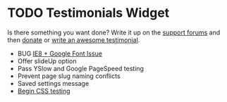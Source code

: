 # TODO Testimonials Widget

Is there something you want done? Write it up on the [support forums](http://wordpress.org/support/plugin/testimonials-widget) and then [donate](http://aihr.us/about-aihrus/donate/) or [write an awesome testimonial](http://aihr.us/about-aihrus/testimonials/add-testimonial/).

* BUG [IE8 + Google Font Issue](http://wordpress.org/support/topic/ie8-google-font-issue)
* Offer slideUp option
* Pass YSlow and Google PageSpeed testing
* Prevent page slug naming conflicts
* Saved settings message
* [Begin CSS testing](http://www.netmagazine.com/tutorials/4-tools-automatic-css-testing)
